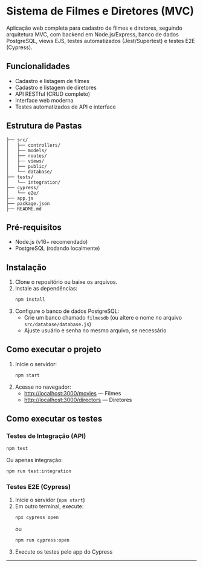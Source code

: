 # Sistema de Filmes e Diretores (MVC)

Aplicação web completa para cadastro de filmes e diretores, seguindo arquitetura MVC, com backend em Node.js/Express, banco de dados PostgreSQL, views EJS, testes automatizados (Jest/Supertest) e testes E2E (Cypress).

## Funcionalidades
- Cadastro e listagem de filmes
- Cadastro e listagem de diretores
- API RESTful (CRUD completo)
- Interface web moderna
- Testes automatizados de API e interface

## Estrutura de Pastas
```
├── src/
│   ├── controllers/
│   ├── models/
│   ├── routes/
│   ├── views/
│   ├── public/
│   └── database/
├── tests/
│   └── integration/
├── cypress/
│   └── e2e/
├── app.js
├── package.json
├── README.md
```

## Pré-requisitos
- Node.js (v16+ recomendado)
- PostgreSQL (rodando localmente)

## Instalação
1. Clone o repositório ou baixe os arquivos.
2. Instale as dependências:
   ```bash
   npm install
   ```
3. Configure o banco de dados PostgreSQL:
   - Crie um banco chamado `filmesdb` (ou altere o nome no arquivo `src/database/database.js`)
   - Ajuste usuário e senha no mesmo arquivo, se necessário

## Como executar o projeto
1. Inicie o servidor:
   ```bash
   npm start
   ```
2. Acesse no navegador:
   - [http://localhost:3000/movies](http://localhost:3000/movies) — Filmes
   - [http://localhost:3000/directors](http://localhost:3000/directors) — Diretores

## Como executar os testes
### Testes de Integração (API)
```bash
npm test
```
Ou apenas integração:
```bash
npm run test:integration
```

### Testes E2E (Cypress)
1. Inicie o servidor (`npm start`)
2. Em outro terminal, execute:
   ```bash
   npx cypress open
   ```
   ou
   ```bash
   npm run cypress:open
   ```
3. Execute os testes pelo app do Cypress

---

